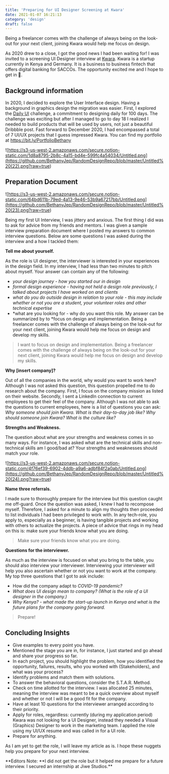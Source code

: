 ```yaml
---
title: 'Preparing for UI Designer Screening at Kwara'
date: 2021-01-07 16:21:13
category: 'design'
draft: false
---
```


Being a freelancer comes with the challenge of always being on the look-out for your next client, joining Kwara would help me focus on design.

As 2020 drew to a close, I got the good news I had been waiting for! I was invited to a screening UI Designer interview at [Kwara](https://kwara.com/). Kwara is a startup currently in Kenya and Germany. It is a business to business fintech that offers digital banking for SACCOs. The opportunity excited me and I hope to get in 🤞.

## Background information

In 2020, I decided to explore the User Interface design. Having a background in graphics design the migration was easier. First, I explored the [Daily UI](https://www.dailyui.co/) challenge, a commitment to designing daily for 100 days. The challenge was exciting but after I managed to go to day 18 I realized I needed to build products that will be used by users, not just a beautiful Dribbble post. Fast forward to December 2020, I had encompassed a total of 7 UI/UX projects that I guess impressed Kwara. You can find my portfolio at <https://bit.ly/PortfolioBethany>

![https://s3-us-west-2.amazonaws.com/secure.notion-static.com/1d8a8795-2b8c-4a15-bd4e-599fc4a54034/Untitled.png](<https://github.com/BethanyJep/RandomDesignRepo/blob/master/Untitled%20(22).png?raw=true>)

## Preparation Document

![https://s3-us-west-2.amazonaws.com/secure.notion-static.com/64bd611b-79ed-4a13-9e46-53b9a67217bb/Untitled.png](<https://github.com/BethanyJep/RandomDesignRepo/blob/master/Untitled%20(23).png?raw=true>)

Being my first UI Interview, I was jittery and anxious. The first thing I did was to ask for advice from my friends and mentors. I was given a sample interview preparation document where I posted my answers to common interview questions. Below are some questions I was asked during the interview and a how I tackled them:

**Tell me about yourself.**

As the role is UI designer, the interviewer is interested in your experiences in the design field. In my interview, I had less than two minutes to pitch about myself. Your answer can contain any of the following:

- _your design journey - how you started our in design_
- _formal design experience - having not held a design role previously, I talked about projects I have worked on and clients_
- _what do you do outside design in relation to your role - this may include whether or not you are a student, your volunteer roles and other technical expertise_
- *what are you looking for - why do you want this role. My answer can be summarized by to *focus on design and implementation. Being a freelancer comes with the challenge of always being on the look-out for your next client, joining Kwara would help me focus on design and develop my skills.

> I want to focus on design and implementation. Being a freelancer comes with the challenge of always being on the look-out for your next client, joining Kwara would help me focus on design and develop my skills.

**Why \[insert company]?**

Out of all the companies in the world, why would you want to work here? Although I was not asked this question, this question propelled me to do research about the company. First, I focus on the company mission as listed on their website. Secondly, I sent a LinkedIn connection to current employees to get their feel of the company. Although I was not able to ask the questions to current employees, here is a list of questions you can ask: _Why someone should join Kwara. What is their day-to-day job like? Why should someone join Kwara? What is the culture like?_

**Strengths and Weakness.**

The question about what are your strengths and weakness comes in so many ways. For instance, I was asked what are the technical skills and non-technical skills am I good/bad at? Your strengths and weaknesses should match your role.

![https://s3-us-west-2.amazonaws.com/secure.notion-static.com/4f76ef39-6902-4ddb-a9a6-adbf84f2a0ab/Untitled.png](<https://github.com/BethanyJep/RandomDesignRepo/blob/master/Untitled%20(24).png?raw=true>)

**Name three referrals.**

I made sure to thoroughly prepare for the interview but this question caught me off-guard. Once the question was asked, I knew I had to recompose myself. Therefore, I asked for a minute to align my thoughts then proceeded to list individuals I had been privileged to work with. In any tech-role, you apply to, especially as a beginner, is having tangible projects and working with others to actualize the projects. A piece of advice that rings in my head on this is: make sure your friends know what you are doing.

> Make sure your friends know what you are doing.

**Questions for the interviewer.**

As much as the interview is focused on what you bring to the table, you should also interview your interviewer. Interviewing your interviewer will help you also ascertain whether or not you want to work at the company. My top three questions that I got to ask include:

- How did the company adapt to _COVID-19 pandemic?_
- _What does UI design mean to company? (What is the role of a UI designer in the company.)_
- _Why Kenya? - what made the start-up launch in Kenya and what is the future plans for the company going forward._

> Prepare!

## Concluding Insights

- Give examples to every point you have.
- Mentioned the stage you are in, for instance, I just started and go ahead and share your progress so far.
- In each project, you should highlight the problem, how you identified the opportunity, failures, results, who you worked with (Stakeholders), and what was your process?
- Identify problems and match them with solutions.
- To answer the behavioral questions, consider the S.T.A.R. Method.
- Check on time allotted for the interview. I was allocated 25 minutes, meaning the interview was meant to be a quick overview about myself and whether or not I will be a good fit for the company.
- Have at least 10 questions for the interviewer arranged according to their priority.
- Apply for roles, regardless: currently (during my application period) Kwara was not looking for a UI Designer, instead they needed a Visual (Graphics) Designer to work in the marketing team. I applied the role using my UI/UX resume and was called in for a UI role.
- Prepare for anything.

As I am yet to get the role, I will leave my article as is. I hope these nuggets help you prepare for your next interview.

**Editors Note: **I did not get the role but it helped me prepare for a future interview. I secured an internship at Jiwe Studios.\*\*
